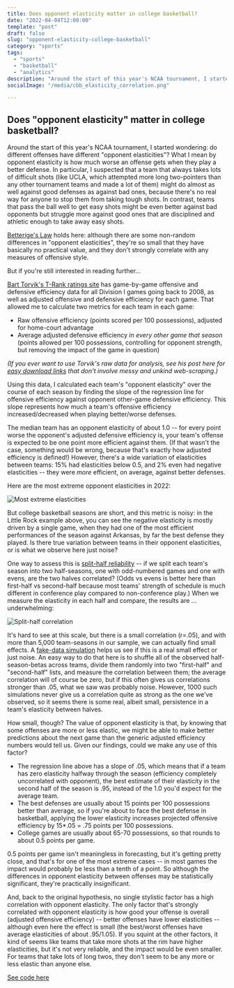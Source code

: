 ```yaml
---
title: Does opponent elasticity matter in college basketball?
date: "2022-04-04T12:00:00"
template: "post"
draft: false
slug: "opponent-elasticity-college-basketball"
category: "sports"
tags:
  - "sports"
  - "basketball"
  - "analytics"
description: "Around the start of this year's NCAA tournament, I started wondering: do different offenses have different opponent elasticities? What I mean by opponent elasticity is how much worse an offense gets when they play a better defense. [...]"
socialImage: "/media/cbb_elasticity_correlation.png"

---
```


Does "opponent elasticity" matter in college basketball?
---------------------------

Around the start of this year's NCAA tournament, I started wondering: do different offenses have different "opponent elasticities"? What I mean by opponent elasticity is how much worse an offense gets when they play a better defense. In particular, I suspected that a team that always takes lots of difficult shots (like UCLA, which attempted more long two-pointers than any other tournament teams and made a lot of them) might do almost as well against good defenses as against bad ones, because there's no real way for anyone to stop them from taking tough shots. In contrast, teams that pass the ball well to get easy shots might be even better against bad opponents but struggle more against good ones that are disciplined and athletic enough to take away easy shots.

[Betterige's Law](https://en.wikipedia.org/wiki/Betteridge%27s_law_of_headlines) holds here: although there are some non-random differences in "opponent elasticities", they're so small that they have basically no practical value, and they don't strongly correlate with any measures of offensive style.

But if you're still interested in reading further...

[Bart Torvik's T-Rank ratings site](https://barttorvik.com/#) has game-by-game offensive and defensive efficiency data for all Division I games going back to 2008, as well as adjusted offensive and defensive efficiency for each game. That allowed me to calculate two metrics for each team in each game:

-   Raw offensive efficiency (points scored per 100 possessions), adjusted for home-court advantage
-   Average adjusted defensive efficiency *in every other game that season* (points allowed per 100 possessions, controlling for opponent strength, but removing the impact of the game in question)

*(If you ever want to use Torvik's raw data for analysis, see his post here for [easy download links](http://adamcwisports.blogspot.com/p/data.html) that don't involve messy and unkind web-scraping.)*

Using this data, I calculated each team's "opponent elasticity" over the course of each season by finding the slope of the regression line for offensive efficiency against opponent other-game defensive efficiency. This slope represents how much a team's offensive efficiency increased/decreased when playing better/worse defenses.

The median team has an opponent elasticity of about 1.0 -- for every point worse the opponent's adjusted defensive efficiency is, your team's offense is expected to be one point more efficient against them. (If that wasn't the case, something would be wrong, because that's exactly how adjusted efficiency is defined!) However, there's a wide variation of elasticities between teams: 15% had elasticities below 0.5, and 2% even had negative elasticities -- they were *more* efficient, on average, against better defenses.

Here are the most extreme opponent elasticities in 2022:

![Most extreme elasticities](/media/cbb_extreme_elasticities.png)

But college basketball seasons are short, and this metric is noisy: in the Little Rock example above, you can see the negative elasticity is mostly driven by a single game, when they had one of the most efficient performances of the season against Arkansas, by far the best defense they played. Is there true variation between teams in their opponent elasticities, or is what we observe here just noise?

One way to assess this is [split-half reliability](https://statspeakmvn.wordpress.com/2008/01/06/on-the-reliability-of-pitching-stats/) -- if we split each team's season into two half-seasons, one with odd-numbered games and one with evens, are the two halves correlated? (Odds vs evens is better here than first-half vs second-half because most teams' strength of schedule is much different in conference play compared to non-conference play.) When we measure the elasticity in each half and compare, the results are ... underwhelming:

![Split-half correlation](/media/cbb_elasticity_correlation.png)

It's hard to see at this scale, but there is a small correlation (r=.05), and with more than 5,000 team-seasons in our sample, we can actually find small effects. A [fake-data simulation](https://statmodeling.stat.columbia.edu/2019/03/23/yes-i-really-really-really-like-fake-data-simulation-and-i-cant-stop-talking-about-it/) helps us see if this is a real small effect or just noise. An easy way to do that here is to shuffle all of the observed half-season-betas across teams, divide them randomly into two "first-half" and "second-half" lists, and measure the correlation between them; the average correlation will of course be zero, but if this often gives us correlations stronger than .05, what we saw was probably noise. However, 1000 such simulations never give us a correlation quite as strong as the one we've observed, so it seems there is some real, albeit small, persistence in a team's elasticity between halves.

How small, though? The value of opponent elasticity is that, by knowing that some offenses are more or less elastic, we might be able to make better predictions about the next game than the generic adjusted efficiency numbers would tell us. Given our findings, could we make any use of this factor?

-   The regression line above has a slope of .05, which means that if a team has zero elasticity halfway through the season (efficiency completely uncorrelated with opponent), the best estimate of their elasticity in the second half of the season is .95, instead of the 1.0 you'd expect for the average team.
-   The best defenses are usually about 15 points per 100 possessions better than average, so if you're about to face the best defense in basketball, applying the lower elasticity increases projected offensive efficiency by 15*.05 = .75 points per 100 possessions.
-   College games are usually about 65-70 possessions, so that rounds to about 0.5 points per game.

0.5 points per game isn't meaningless in forecasting, but it's getting pretty close, and that's for one of the most extreme cases -- in most games the impact would probably be less than a tenth of a point. So although the differences in opponent elasticity between offenses may be statistically significant, they're practically insignificant.

And, back to the original hypothesis, no single stylistic factor has a high correlation with opponent elasticity. The only factor that's strongly correlated with opponent elasticity is how good your offense is overall (adjusted offensive efficiency) -- better offenses have lower elasticities -- although even here the effect is small (the best/worst offenses have average elasticities of about .95/1.05). If you squint at the other factors, it kind of seems like teams that take more shots at the rim have higher elasticities, but it's not very reliable, and the impact would be even smaller. For teams that take lots of long twos, they don't seem to be any more or less elastic than anyone else.

[See code here](https://github.com/whitakk/cbb_efficiency_profile/blob/main/notebooks/analysis.ipynb)